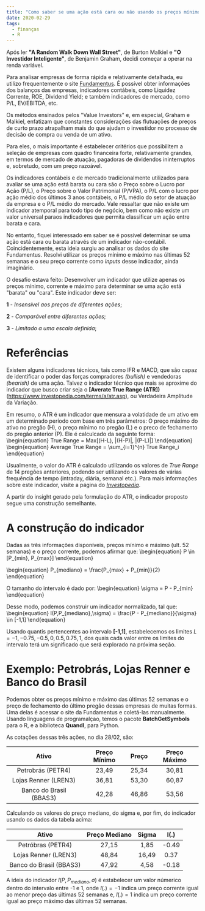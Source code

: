 ```yaml
---
title: "Como saber se uma ação está cara ou não usando os preços mínimo, corrente e máximo?"
date: 2020-02-29
tags:
  - finanças
  - R
---
```

Após ler **"A Random Walk Down Wall Street"**, de Burton Malkiel e **"O Investidor Inteligente"**, de Benjamin Graham, decidi começar a operar na renda variável. 

Para analisar empresas de forma rápida e relativamente detalhada, eu utilizo frequentemente o site [Fundamentus](https://www.fundamentus.com.br/). É possível obter informações dos balanços das empresas, indicadores contábeis, como Liquidez Corrente,
ROE, Dividend Yield; e também indicadores de mercado, como P/L, EV/EBITDA, etc.

Os métodos ensinados pelos "Value Investors" e, em especial, Graham e Malkiel, enfatizam que constantes considerações
das flutuações de preços de curto prazo atrapalham mais do que ajudam o investidor no processo de decisão de
compra ou venda de um ativo. 

Para eles, o mais importante é estabelecer critérios que possibilitem a seleção de empresas com quadro financeira forte,
relativamente grandes, em termos de mercado de atuação, pagadoras de dividendos ininterruptos e, sobretudo, com um preço razoável. 

Os indicadores contábeis e de mercado tradicionalmente utilizados para avaliar se uma  ação está barata ou cara são o Preço sobre o Lucro por Ação (P/L), 
o Preço sobre o Valor Patrimonial (P/VPA), o P/L com o lucro por ação médio dos últimos 3 anos contábeis,
o P/L médio do setor de atuação da empresa e o P/L médio do mercado. Vale ressaltar que não existe um indicador atemporal 
para todo tipo de negócio, bem como não existe um valor universal paraos indicadores que permita classificar um ação entre barata e cara. 

No entanto, fiquei interessado em saber se é possível determinar se uma ação está
cara ou barata através de um indicador não-contábil. Coincidentemente, esta ideia surgiu ao analisar os dados
do site Fundamentus. Resolvi utilizar os preços mínimo e máximo nas últimas 52 semanas e o seu preço corrente como *inputs* desse indicador, ainda imaginário.

O desafio estava feito: Desenvolver um indicador que utilize apenas os preços mínimo, corrente e máximo para determinar se uma ação está "barata" ou "cara". Este indicador deve ser:

**1** - *Insensível aos preços de diferentes ações*; 

**2** - *Comparável entre diferentes ações*;

**3** - *Limitado a uma escala definida*;

# Referências
Existem alguns indicadores técnicos, tais como IFR e MACD, que são capaz de identificar o poder das forças compradores *(bullish)* e vendedoras *(bearish)* de uma ação. Talvez o indicador técnico que mais se aproxime do indicador que busco criar seja o **[Averate True Range (ATR])**(https://www.investopedia.com/terms/a/atr.asp), ou Verdadeira Amplitude da Variação. 

Em resumo, o ATR é um indicador que mensura a volatidade de um ativo em um determinado período com base em três parâmetros: O preço máximo do ativo no pregão (H), o preço mínimo no pregão (L) e o preco de fechamento do pregão anterior (P). Ele é calculcado da seguinte forma:
\begin{equation}
True Range = Max[(H-L), |(H-P)|, |(P-L)|]
\end{equation}
\begin{equation}
Average True Range = \sum_{i=1}^{n} True Range_i
\end{equation}

Usualmente, o valor do ATR é calculado utilizando os valores de *True Range*  de 14 pregões anteriores, podendo ser utilizando os valores de várias frequência de tempo (intraday, diária, semanal etc.). Para mais informações sobre este indicador, visite a página do [*Investopedia*](https://www.investopedia.com/terms/a/atr.asp).

A partir do insight gerado pela formulação do ATR, o indicador proposto segue uma construção semelhante.

# A construção do indicador
Dadas as três informações disponíveis, preços mínimo e máximo (ult. 52 semanas) e o preço corrente, podemos afirmar que:
\begin{equation}
P \in [P_{min}, P_{max}]
\end{equation}

\begin{equation}
P_{mediano} = \frac{P_{max} + P_{min}}{2}
\end{equation}

O tamanho do intervalo é dado por:
\begin{equation}
\sigma = P - P_{min}
\end{equation}

Desse modo, podemos construir um indicador normalizado, tal que:
\begin{equation}
I(P,P_{mediano},\sigma) = \frac{P - P_{mediano}}{\sigma} \in [-1,1]
\end{equation}

Usando quantis pertencentes ao intervalo **[-1,1]**, estabelecemos os limites $L = {-1, -0.75, -0.5, 0, 0.5, 0.75, 1}$, dos quais cada valor entre os limites do intervalo terá um significado que será explorado na próxima seção.

# Exemplo: Petrobrás, Lojas Renner e Banco do Brasil
Podemos obter os preços mínimo e máximo das últimas 52 semanas e o preço de fechamento do último pregão dessas empresas de muitas formas. Uma delas é acessar o site da Fundamentus e coletá-las manualmente. Usando linguagens de programalçao, temos  o pacote  **BatchGetSymbols** para o R, e a biblioteca **Quandl**, para Python.

As cotações dessas três ações, no dia 28/02, são:

|           Ativo          | Preço Mínimo | Preço | Preço Máximo |
|:------------------------:|:------------:|:-----:|:------------:|
| Petrobrás (PETR4)        |     23,49    | 25,34 |     30,81    |
| Lojas Renner (LREN3)     |     36,81    | 53,30 |     60,87    |
| Banco do Brasil (BBAS3)  |     42,28    | 46,86 |     53,56    |

 Calculando os valores do preço mediano, do sigma e, por fim, do indicador usando os dados da tabela acima:
 
|           Ativo          | Preço Mediano | Sigma |  I(.) |
|:------------------------:|:-------------:|:-----:|:-----:|
| Petróbras (PETR4)        |     27,15     |  1,85 | -0.49 |
| Lojas Renner (LREN3)     |     48,84     | 16,49 |  0.37 |
| Banco do Brasil (BBAS3)  |     47,92     |  4,58 | -0.18 |
 
 A ideia do indicador $I(P,P_{mediano},\sigma)$ é estabelecer um valor númerico dentro do intervalo entre -1 e 1, onde $I(.) = -1$ indica um preço corrente igual ao menor preço das últimas 52 semanas e, $I(.) = 1$ indica um preço corrente igual ao preço máximo das últimas 52 semanas. 
 
 



